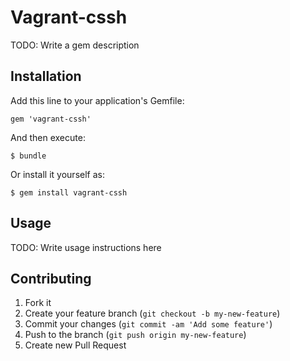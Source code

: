 # Vagrant-cssh

TODO: Write a gem description

## Installation

Add this line to your application's Gemfile:

    gem 'vagrant-cssh'

And then execute:

    $ bundle

Or install it yourself as:

    $ gem install vagrant-cssh

## Usage

TODO: Write usage instructions here

## Contributing

1. Fork it
2. Create your feature branch (`git checkout -b my-new-feature`)
3. Commit your changes (`git commit -am 'Add some feature'`)
4. Push to the branch (`git push origin my-new-feature`)
5. Create new Pull Request
